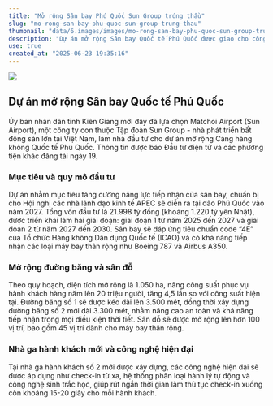 ```yaml
---
title: "Mở rộng Sân bay Phú Quốc Sun Group trúng thầu"
slug: "mo-rong-san-bay-phu-quoc-sun-group-trung-thau"
thumbnail: "data/6.images/images/mo-rong-san-bay-phu-quoc-sun-group-trung-thau.webp"
description: "Dự án mở rộng Sân bay Quốc tế Phú Quốc được giao cho công ty con của Tập đoàn Sun Group nhằm tăng năng lực phục vụ cho APEC 2027."
use: true
created_at: "2025-06-23 19:35:16"
---
```


![](/images/20250623-00000007-nna_kyodo-000-1-view.webp)

## Dự án mở rộng Sân bay Quốc tế Phú Quốc

Ủy ban nhân dân tỉnh Kiên Giang mới đây đã lựa chọn Matchoi Airport (Sun Airport), một công ty con thuộc Tập đoàn Sun Group - nhà phát triển bất động sản lớn tại Việt Nam, làm nhà đầu tư cho dự án mở rộng Cảng hàng không Quốc tế Phú Quốc. Thông tin được báo Đầu tư điện tử và các phương tiện khác đăng tải ngày 19.

### Mục tiêu và quy mô đầu tư

Dự án nhằm mục tiêu tăng cường năng lực tiếp nhận của sân bay, chuẩn bị cho Hội nghị các nhà lãnh đạo kinh tế APEC sẽ diễn ra tại đảo Phú Quốc vào năm 2027. Tổng vốn đầu tư là 21.998 tỷ đồng (khoảng 1.220 tỷ yên Nhật), được triển khai làm hai giai đoạn: giai đoạn 1 từ năm 2025 đến 2027 và giai đoạn 2 từ năm 2027 đến 2030. Sân bay sẽ đáp ứng tiêu chuẩn code “4E” của Tổ chức Hàng không Dân dụng Quốc tế (ICAO) và có khả năng tiếp nhận các loại máy bay thân rộng như Boeing 787 và Airbus A350.

### Mở rộng đường băng và sân đỗ

Theo quy hoạch, diện tích mở rộng là 1.050 ha, nâng công suất phục vụ hành khách hàng năm lên 20 triệu người, tăng 4,5 lần so với công suất hiện tại. Đường băng số 1 sẽ được kéo dài lên 3.500 mét, đồng thời xây dựng đường băng số 2 mới dài 3.300 mét, nhằm nâng cao an toàn và khả năng tiếp nhận trong mọi điều kiện thời tiết. Sân đỗ sẽ được mở rộng lên hơn 100 vị trí, bao gồm 45 vị trí dành cho máy bay thân rộng.

### Nhà ga hành khách mới và công nghệ hiện đại

Tại nhà ga hành khách số 2 mới được xây dựng, các công nghệ hiện đại sẽ được áp dụng như check-in từ xa, hệ thống phân loại hành lý tự động và công nghệ sinh trắc học, giúp rút ngắn thời gian làm thủ tục check-in xuống còn khoảng 15-20 giây cho mỗi hành khách.
